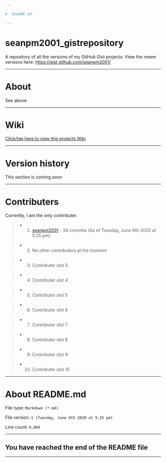 ```yaml
---

# `README.md`

---
```


# seanpm2001_gistrepository
A repository of all the versions of my GitHub Gist projects. View the newer versions here: https://gist.github.com/seanpm2001/

---

# About

See above

---

# Wiki

[Click/tap here to view this projects Wiki](https://github.com/seanpm2001/seanpm2001_gistrepository/wiki)

---

# Version history

This section is coming soon

---

# Contributers

Currently, I am the only contributer.

> * 1. [seanpm2001](https://github.com/seanpm2001/) - 34 commits (As of Tuesday, June 9th 2020 at 5:25 pm)

> * 2. No other contributers at the moment

> * 3. Contributer slot 3

> * 4. Contributer slot 4

> * 5. Contributer slot 5

> * 6. Contributer slot 6

> * 7. Contributer slot 7

> * 8. Contributer slot 8

> * 9. Contributer slot 9

> * 10. Contributer slot 10

---

# About README.md

File type: `Markdown (*.md)`

File version: `1 (Tuesday, June 9th 2020 at 5:25 pm)`

Line count: `0,069`

---

## You have reached the end of the README file

---
